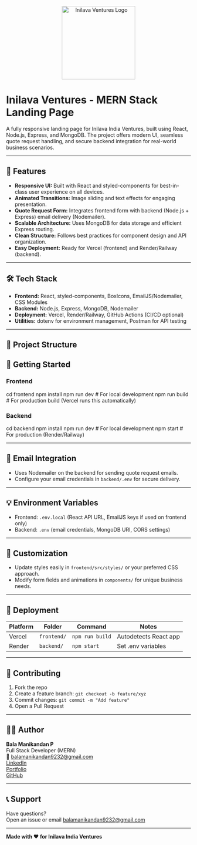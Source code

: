 <div align="center">
  <img src="client/public/images/C-Logo.png" alt="Inilava Ventures Logo" width="200"/>
</div>

# Inilava Ventures - MERN Stack Landing Page

A fully responsive landing page for Inilava India Ventures, built using React, Node.js, Express, and MongoDB. The project offers modern UI, seamless quote request handling, and secure backend integration for real-world business scenarios.

---

## 🚀 Features

- **Responsive UI:** Built with React and styled-components for best-in-class user experience on all devices.
- **Animated Transitions:** Image sliding and text effects for engaging presentation.
- **Quote Request Form:** Integrates frontend form with backend (Node.js + Express) email delivery (Nodemailer).
- **Scalable Architecture:** Uses MongoDB for data storage and efficient Express routing.
- **Clean Structure:** Follows best practices for component design and API organization.
- **Easy Deployment:** Ready for Vercel (frontend) and Render/Railway (backend).

---

## 🛠️ Tech Stack

- **Frontend:** React, styled-components, BoxIcons, EmailJS/Nodemailer, CSS Modules
- **Backend:** Node.js, Express, MongoDB, Nodemailer
- **Deployment:** Vercel, Render/Railway, GitHub Actions (CI/CD optional)
- **Utilities:** dotenv for environment management, Postman for API testing

---

## 📂 Project Structure

## 🎯 Getting Started

### Frontend
cd frontend
npm install
npm run dev # For local development
npm run build # For production build (Vercel runs this automatically)

### Backend
cd backend
npm install
npm run dev # For local development
npm start # For production (Render/Railway)


---

## 📧 Email Integration

- Uses Nodemailer on the backend for sending quote request emails.
- Configure your email credentials in `backend/.env` for secure delivery.

---

## 💡 Environment Variables

- Frontend: `.env.local` (React API URL, EmailJS keys if used on frontend only)
- Backend: `.env` (email credentials, MongoDB URI, CORS settings)

---

## 🎨 Customization

- Update styles easily in `frontend/src/styles/` or your preferred CSS approach.
- Modify form fields and animations in `components/` for unique business needs.

---

## 🚢 Deployment

| Platform  | Folder        | Command             | Notes                  |
|-----------|--------------|---------------------|------------------------|
| Vercel    | `frontend/`  | `npm run build`     | Autodetects React app  |
| Render    | `backend/`   | `npm start`         | Set .env variables     |

---

## 🤝 Contributing

1. Fork the repo
2. Create a feature branch: `git checkout -b feature/xyz`
3. Commit changes: `git commit -m "Add feature"`
4. Open a Pull Request

---

## 👨‍💼 Author

**Bala Manikandan P**  
Full Stack Developer (MERN)  
📧 balamanikandan9232@gmail.com  
[LinkedIn](https://www.linkedin.com/in/bala-manikandann/)  
[Portfolio](https://bala-portfolio-p.vercel.app/)  
[GitHub](https://github.com/balamanikandan9232)

---

## 📞 Support

Have questions?  
Open an issue or email [balamanikandan9232@gmail.com](mailto:balamanikandan9232@gmail.com)

---

**Made with ❤️ for Inilava India Ventures**

